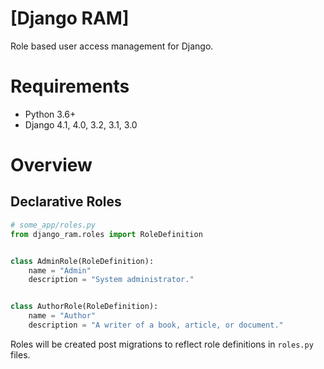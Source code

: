 # [Django RAM]

Role based user access management for Django.

# Requirements

* Python 3.6+
* Django 4.1, 4.0, 3.2, 3.1, 3.0

# Overview

## Declarative Roles

```python
# some_app/roles.py
from django_ram.roles import RoleDefinition


class AdminRole(RoleDefinition):
    name = "Admin"
    description = "System administrator."


class AuthorRole(RoleDefinition):
    name = "Author"
    description = "A writer of a book, article, or document."
```

Roles will be created post migrations to reflect role definitions in `roles.py` files.
